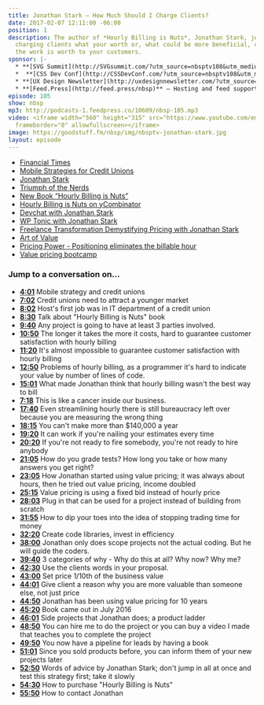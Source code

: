 ```yaml
---
title: Jonathan Stark — How Much Should I Charge Clients?
date: 2017-02-07 12:11:00 -06:00
position: 1
description: The author of *Hourly Billing is Nuts*, Jonathan Stark, joins us to about
  charging clients what your worth or, what could be more beneficial, charging what
  the work is worth to your customers.
sponsor: |-
  * **[SVG Summit](http://SVGsummit.com/?utm_source=nbsptv108&utm_medium=podcast&utm_campaign=svgsummit2017)** — A full-day, virtual UX design conference on SVG that you can attend online on February 15th. Free recordings with registration at [SVG Summit](http://svgsummit.com/?utm_source=nbsptv107&utm_medium=podcast&utm_campaign=svgsummit2017). Use discount code `NONBREAKINGSPACESHOW` for 20% off.
  *  **[CSS Dev Conf](http://CSSDevConf.com/?utm_source=nbsptv108&utm_medium=podcast&utm_campaign=cssdevconf2017)** — Conference dedicated to CSS and its super friend technologies like JavaScript, Sass, NPM, and more. A limited supply of Early Bird Tickets go on sale soon. [Register now!](http://CSSDevConf.com/?utm_source=nbsptv108&utm_medium=podcast&utm_campaign=cssdevconf2017)
  * **[UX Design Newsletter](http://uxdesignnewsletter.com/?utm_source=nbsptv108&utm_medium=podcast&utm_campaign=uxdesignnewsletter)** — A weekly free newsletter containing a collection of tutorials, articles, and videos about frontend design and development, plus tips on how to bring better engagement to the multi-device world curated by Christopher Schmitt.
  * **[Feed.Press](http://feed.press/nbsp)** — Hosting and feed support provided by Feed.Press. [Sign-up today](http://feed.press/nbsp) and try FeedPress on a 14-day trial (no contracts or commitments). Use promo code `NBSP` during checkout to get 10% off your first year.
episode: 105
show: nbsp
mp3: http://podcasts-1.feedpress.co/10609/nbsp-105.mp3
video: <iframe width="560" height="315" src="https://www.youtube.com/embed/KD3QJfamAEQ"
  frameborder="0" allowfullscreen></iframe>
image: https://goodstuff.fm/nbsp/img/nbsptv-jonathan-stark.jpg
layout: episode
---
```


* [Financial Times](https://sub.ft.com/)
* [Mobile Strategies for Credit Unions](http://www.slideshare.net/jonathanstark/the-revolution-will-not-be-televised-managing-content-and-experience-in-the-age-of-ubiquitous-computing)
* [Jonathan Stark](https://jonathanstark.com/about)
* [Triumph of the Nerds](http://www.pbs.org/nerds/)
* [New Book “Hourly Billing is Nuts”](https://medium.com/@jonathanstark/how-i-realized-that-hourly-billing-was-nuts-2aee1fa959b3#.trvhon8wv)
* [Hourly Billing is Nuts on yCombinator](https://news.ycombinator.com/item?id=12091429)
* [Devchat with Jonathan Stark](https://devchat.tv/freelancers/143-fs-how-and-why-to-ditch-hourly-billing-with-jonathan-stark)
* [WP Tonic with Jonathan Stark](https://www.youtube.com/watch?v=UT32G9wmONg&t=65s)
* [Freelance Transformation Demystifying Pricing with Jonathan Stark](https://freelancetransformation.com/blog/demystifying-pricing-based-on-value-with-jonathan-stark)
* [Art of Value](http://artofvalue.com/not-assume-value-conversation/)
* [Pricing Power - Positioning eliminates the billable hour](https://pricingpower.net/jonathan-stark/)
* [Value pricing bootcamp](http://valuepricingbootcamp.com)

### Jump to a conversation on...

* **[4:01](#t=4:01)** Mobile strategy and credit unions
* **[7:02](#t=7:02)** Credit unions need to attract a younger market
* **[8:02](#t=8:02)** Host's first job was in IT department of a credit union
* **[8:30](#t=8:30)** Talk about "Hourly Billing is Nuts" book
* **[9:40](#t=9:40)** Any project is going to have at least 3 parties involved.
* **[10:50](#t=10:50)** The longer it takes the more it costs, hard to guarantee customer satisfaction with hourly billing
* **[11:20](#t=11:20)** It's almost impossible to guarantee customer satisfaction with hourly billing
* **[12:50](#t=12:50)** Problems of hourly billing, as a programmer it's hard to indicate your value by number of lines of code.
* **[15:01](#t=15:01)** What made Jonathan think that hourly billing wasn't the best way to bill
* **[7:18](#t=7:18)** This is like a cancer inside our business.
* **[17:40](#t=17:40)** Even streamlining hourly there is still bureaucracy left over because you are measuring the wrong thing
* **[18:15](#t=18:15)** You can't make more than $140,000 a year
* **[19:20](#t=19:20)** It can work if you're nailing your estimates every time
* **[20:20](#t=20:20)** If you're not ready to fire somebody, you're not ready to hire anybody
* **[21:05](#t=21:05)** How do you grade tests? How long you take or how many answers you get right?
* **[23:05](#t=23:05)** How Jonathan started using value pricing; it was always about hours, then he tried out value pricing, income doubled
* **[25:15](#t=25:15)** Value pricing is using a fixed bid instead of hourly price
* **[28:03](#t=28:03)** Plug in that can be used for a project instead of building from scratch
* **[31:55](#t=31:55)** How to dip your toes into the idea of stopping trading time for money
* **[32:20](#t=32:20)** Create code libraries, invest in efficiency
* **[38:00](#t=38:00)** Jonathan only does scope projects not the actual coding. But he will guide the coders.
* **[39:40](#t=39:40)** 3 categories of why - Why do this at all? Why now? Why me?
* **[42:30](#t=42:30)** Use the clients words in your proposal.
* **[43:00](#t=43:00)** Set price 1/10th of the business value
* **[44:01](#t=44:01)** Give client a reason why you are more valuable than someone else, not just price
* **[44:50](#t=44:50)** Jonathan has been using value pricing for 10 years
* **[45:20](#t=45:20)** Book came out in July 2016
* **[46:01](#t=46:01)** Side projects that Jonathan does; a product ladder
* **[48:50](#t=48:50)** You can hire me to do the project or you can buy a video I made that teaches you to complete the project
* **[49:50](#t=49:50)** You now have a pipeline for leads by having a book
* **[51:01](#t=51:01)** Since you sold products before, you can inform them of your new projects later
* **[52:50](#t=52:50)** Words of advice by Jonathan Stark; don't jump in all at once and test this strategy first; take it slowly
* **[54:30](#t=54:30)** How to purchase "Hourly Billing is Nuts"
* **[55:50](#t=55:50)** How to contact Jonathan
